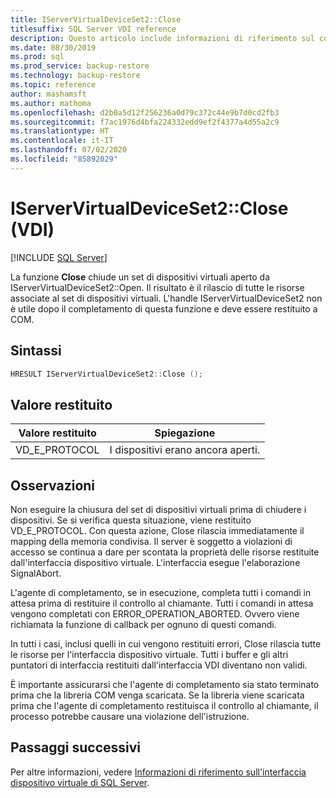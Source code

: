 ```yaml
---
title: IServerVirtualDeviceSet2::Close
titlesuffix: SQL Server VDI reference
description: Questo articolo include informazioni di riferimento sul comando IServerVirtualDeviceSet2::Close.
ms.date: 08/30/2019
ms.prod: sql
ms.prod_service: backup-restore
ms.technology: backup-restore
ms.topic: reference
author: mashamsft
ms.author: mathoma
ms.openlocfilehash: d2b0a5d12f256236a0d79c372c44e9b7d0cd2fb3
ms.sourcegitcommit: f7ac1976d4bfa224332edd9ef2f4377a4d55a2c9
ms.translationtype: HT
ms.contentlocale: it-IT
ms.lasthandoff: 07/02/2020
ms.locfileid: "85892029"
---
```

# <a name="iservervirtualdeviceset2close-vdi"></a>IServerVirtualDeviceSet2::Close (VDI)

[!INCLUDE [SQL Server](../../../includes/applies-to-version/sqlserver.md)]

La funzione **Close** chiude un set di dispositivi virtuali aperto da IServerVirtualDeviceSet2::Open. Il risultato è il rilascio di tutte le risorse associate al set di dispositivi virtuali. L'handle IServerVirtualDeviceSet2 non è utile dopo il completamento di questa funzione e deve essere restituito a COM.

## <a name="syntax"></a>Sintassi

```c
HRESULT IServerVirtualDeviceSet2::Close ();
```

## <a name="return-value"></a>Valore restituito

|Valore restituito | Spiegazione |
|---|---|
| VD_E_PROTOCOL | I dispositivi erano ancora aperti. |

## <a name="remarks"></a>Osservazioni

Non eseguire la chiusura del set di dispositivi virtuali prima di chiudere i dispositivi. Se si verifica questa situazione, viene restituito VD_E_PROTOCOL. Con questa azione, Close rilascia immediatamente il mapping della memoria condivisa. Il server è soggetto a violazioni di accesso se continua a dare per scontata la proprietà delle risorse restituite dall'interfaccia dispositivo virtuale. L'interfaccia esegue l'elaborazione SignalAbort.

L'agente di completamento, se in esecuzione, completa tutti i comandi in attesa prima di restituire il controllo al chiamante. Tutti i comandi in attesa vengono completati con ERROR_OPERATION_ABORTED. Ovvero viene richiamata la funzione di callback per ognuno di questi comandi.

In tutti i casi, inclusi quelli in cui vengono restituiti errori, Close rilascia tutte le risorse per l'interfaccia dispositivo virtuale. Tutti i buffer e gli altri puntatori di interfaccia restituiti dall'interfaccia VDI diventano non validi.

È importante assicurarsi che l'agente di completamento sia stato terminato prima che la libreria COM venga scaricata. Se la libreria viene scaricata prima che l'agente di completamento restituisca il controllo al chiamante, il processo potrebbe causare una violazione dell'istruzione.

## <a name="next-steps"></a>Passaggi successivi

Per altre informazioni, vedere [Informazioni di riferimento sull'interfaccia dispositivo virtuale di SQL Server](reference-virtual-device-interface.md).